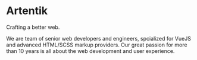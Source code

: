 # Artentik
Crafting a better web.

We are team of senior web developers and engineers, spcialized for VueJS and advanced HTML/SCSS markup providers. Our great passion for more than 10 years is all about the web development and user experience. 
